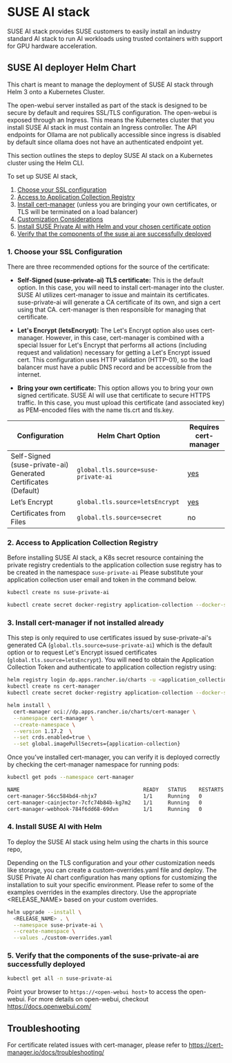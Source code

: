 # SUSE AI stack

SUSE AI stack provides SUSE customers to easily install an industry standard AI stack to run AI workloads using trusted containers with support for GPU hardware acceleration.

## SUSE AI deployer Helm Chart
This chart is meant to manage the deployment of SUSE AI stack through Helm 3 onto a Kubernetes Cluster.

The open-webui server installed as part of the stack is designed to be secure by default and requires SSL/TLS configuration. The open-webui is exposed through an Ingress. This means the Kubernetes cluster that you install SUSE AI stack in must contain an Ingress controller. The API endpoints for Ollama are not publically accessible since ingress is disabled by default since ollama does not have an authenticated endpoint yet.

This section outlines the steps to deploy SUSE AI stack on a Kubernetes cluster using the Helm CLI.

To set up SUSE AI stack,

1. [Choose your SSL configuration](#1-choose-your-ssl-configuration)
2. [Access to Application Collection Registry](#2-access-to-application-collection-registry)
3. [Install cert-manager](#3-install-cert-manager) (unless you are bringing your own certificates, or TLS will be terminated on a load balancer)
4. [Customization Considerations](#4-customization-considerations)
5. [Install SUSE Private AI with Helm and your chosen certificate option](#5-install-suse-ai-with-helm-and-your-chosen-certificate-option)
6. [Verify that the components of the suse ai are successfully deployed](#6-verification)


### 1. Choose your SSL Configuration

There are three recommended options for the source of the certificate:

- **Self-Signed (suse-private-ai) TLS certificate:** This is the default option. In this case, you will need to install cert-manager into the cluster. SUSE AI utilizes cert-manager to issue and maintain its certificates. suse-private-ai will generate a CA certificate of its own, and sign a cert using that CA. cert-manager is then responsible for managing that certificate.

- **Let's Encrypt (letsEncrypt):** The Let's Encrypt option also uses cert-manager. However, in this case, cert-manager is combined with a special Issuer for Let's Encrypt that performs all actions (including request and validation) necessary for getting a Let's Encrypt issued cert. This configuration uses HTTP validation (HTTP-01), so the load balancer must have a public DNS record and be accessible from the internet.

- **Bring your own certificate:** This option allows you to bring your own signed certificate. SUSE AI will use that certificate to secure HTTPS traffic. In this case, you must upload this certificate (and associated key) as PEM-encoded files with the name tls.crt and tls.key.

| Configuration                  | Helm Chart Option           | Requires cert-manager                 |
| ------------------------------ | ----------------------- | ------------------------------------- |
| Self-Signed (suse-private-ai) Generated Certificates (Default) | `global.tls.source=suse-private-ai`  | [yes](#4-install-cert-manager) |
| Let’s Encrypt                  | `global.tls.source=letsEncrypt`  | [yes](#4-install-cert-manager) |
| Certificates from Files        | `global.tls.source=secret`        | no               |


### 2. Access to Application Collection Registry

Before installing SUSE AI stack, a K8s secret resource containing the private registry credentials to the application collection suse registry has to be created in the namespace ```suse-private-ai```
Please substitute your application collection user email and token in the command below.

```bash
kubectl create ns suse-private-ai

kubectl create secret docker-registry application-collection --docker-server=dp.apps.rancher.io --docker-username=<application_collection_user_email> --docker-password=<application_collection_user_token> -n suse-private-ai
```

### 3. Install cert-manager if not installed already
This step is only required to use certificates issued by suse-private-ai's generated CA (`global.tls.source=suse-private-ai`) which is the default option or to request Let's Encrypt issued certificates (`global.tls.source=letsEncrypt`).
You will need to obtain the Application Collection Token and authenticate to application collection registry using:

```bash
helm registry login dp.apps.rancher.io/charts -u <application_collection_user_email> -p <application_collection_user_token>
kubectl create ns cert-manager
kubectl create secret docker-registry application-collection --docker-server=dp.apps.rancher.io --docker-username=<application_collection_user_email> --docker-password=<application_collection_user_token> -n cert-manager
```

```bash
helm install \
  cert-manager oci://dp.apps.rancher.io/charts/cert-manager \
  --namespace cert-manager \
  --create-namespace \
  --version 1.17.2  \
  --set crds.enabled=true \
  --set global.imagePullSecrets={application-collection}
```

Once you’ve installed cert-manager, you can verify it is deployed correctly by checking the cert-manager namespace for running pods:

```bash
kubectl get pods --namespace cert-manager

NAME                                        READY   STATUS    RESTARTS   AGE
cert-manager-56cc584bd4-nhjx7               1/1     Running   0          3m
cert-manager-cainjector-7cfc74b84b-kg7m2    1/1     Running   0          3m
cert-manager-webhook-784f6dd68-69dvn        1/1     Running   0          3m
```

### 4. Install SUSE AI with Helm

To deploy the SUSE AI stack using helm using the charts in this source repo,

Depending on the TLS configuration and your *other* customization needs like storage, you can create a custom-overrides.yaml file and deploy. The SUSE Private AI chart configuration has many options for customizing the installation to suit your specific environment. Please refer to some of the examples overrides in the examples directory. Use the appropriate <RELEASE_NAME> based on your custom overrides.

```bash
helm upgrade --install \
  <RELEASE_NAME> . \
  --namespace suse-private-ai \
  --create-namespace \
  --values ./custom-overrides.yaml
```

### 5. Verify that the components of the suse-private-ai are successfully deployed

```bash
kubectl get all -n suse-private-ai
```

Point your browser to ```https://<open-webui host>``` to access the open-webui. For more details on open-webui, checkout https://docs.openwebui.com/ 


## Troubleshooting
For certificate related issues with cert-manager, please refer to https://cert-manager.io/docs/troubleshooting/
